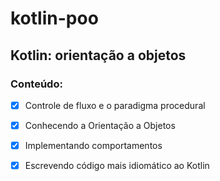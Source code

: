 # kotlin-poo
## Kotlin: orientação a objetos
### Conteúdo:
- [X] Controle de fluxo e o paradigma procedural
- [X] Conhecendo a Orientação a Objetos
- [X] Implementando comportamentos
- [X] Escrevendo código mais idiomático ao Kotlin
  